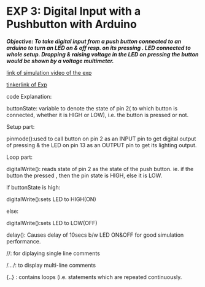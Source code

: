 
# EXP 3: Digital Input with a Pushbutton with Arduino 


***Objective: To take digital input from a push button connected to an arduino to turn an LED on & off resp. on its pressing . LED connected to whole setup. Dropping & raising voltage in the LED on pressing the button would be shown by a voltage multimeter.***

[link of simulation video of the exp](https://drive.google.com/file/d/10O3bvoAbODxiXWn6TA9eeszWnxzI2FzH/view?usp=sharing)

[tinkerlink of Exp](https://www.tinkercad.com/embed/6xIqcW527hg?editbtn=1)

code Explanation:

buttonState: variable to denote the state of pin 2( to which button is connected, whether it is HIGH or LOW), i.e. the button is pressed or not.

Setup part:

pinmode():used to call button on pin 2 as an INPUT pin to get digital output of pressing & the LED on pin 13 as an OUTPUT pin to get its lighting output.

Loop part:

digitalWrite(): reads state of pin 2 as the state of the push button. ie. if the button the pressed , then the pin state is HIGH, else it is LOW.

if buttonState is high:

digitalWrite():sets LED to HIGH(ON)

else:

digitalWrite():sets LED to LOW(OFF)

delay(): Causes delay of 10secs b/w LED ON&OFF for good simulation performance.

//: for diplaying single line comments

/*…*/: to display multi-line comments

{..} : contains loops (i.e. statements which are repeated continuously.